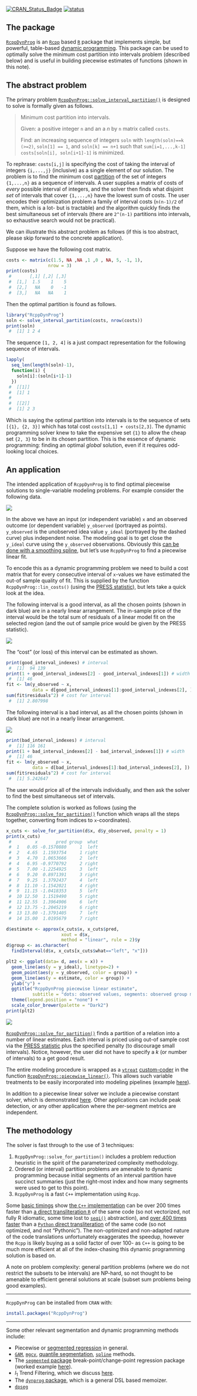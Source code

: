 
[![CRAN_Status_Badge](https://www.r-pkg.org/badges/version/RcppDynProg)](https://cran.r-project.org/package=RcppDynProg)
[![status](https://tinyverse.netlify.com/badge/RcppDynProg)](https://CRAN.R-project.org/package=RcppDynProg)

<!-- README.md is generated from README.Rmd. Please edit that file -->

## The package

[`RcppDynProg`](https://github.com/WinVector/RcppDynProg) is an
[`Rcpp`](https://CRAN.R-project.org/package=Rcpp) based
[`R`](https://www.r-project.org) package that implements simple, but
powerful, table-based [dynamic
programming](https://en.wikipedia.org/wiki/Dynamic_programming). This
package can be used to optimally solve the minimum cost partition into
intervals problem (described below) and is useful in building piecewise
estimates of functions (shown in this note).

## The abstract problem

The primary problem
[`RcppDynProg::solve_interval_partition()`](https://winvector.github.io/RcppDynProg/reference/solve_interval_partition.html)
is designed to solve is formally given as follows.

> Minimum cost partition into intervals.
>
> Given: a positive integer `n` and an a $n$ by `n` matrix called
> `costs`.
>
> Find: an increasing sequence of integers `soln` with
> `length(soln)==k (>=2)`, `soln[1] == 1`, and `soln[k] == n+1` such
> that `sum[i=1,...,k-1] costs[soln[i], soln[i+1]-1]` is minimized.

To rephrase: `costs[i,j]` is specifying the cost of taking the interval
of integers `{i,...,j}` (inclusive) as a single element of our solution.
The problem is to find the minimum cost
[partition](https://en.wikipedia.org/wiki/Partition_of_a_set) of the set
of integers `{1,...,n}` as a sequence of intervals. A user supplies a
matrix of costs of *every* possible interval of integers, and the solver
then finds what disjoint *set* of intervals that cover `{1,...,n}` have
the lowest sum of costs. The user encodes their optimization problem a
family of interval costs (`n(n-1)/2` of them, which is a lot- but is
tractable) and the algorithm quickly finds the best simultaneous set of
intervals (there are `2^(n-1)` partitions into intervals, so exhaustive
search would not be practical).

We can illustrate this abstract problem as follows (if this is too
abstract, please skip forward to the concrete application).

Suppose we have the following cost matrix.

``` r
costs <- matrix(c(1.5, NA ,NA ,1 ,0 , NA, 5, -1, 1), 
                nrow = 3)
print(costs)
 #       [,1] [,2] [,3]
 #  [1,]  1.5    1    5
 #  [2,]   NA    0   -1
 #  [3,]   NA   NA    1
```

Then the optimal partition is found as follows.

``` r
library("RcppDynProg")
soln <- solve_interval_partition(costs, nrow(costs))
print(soln)
 #  [1] 1 2 4
```

The sequence `[1, 2, 4]` is a just compact representation for the
following sequence of intervals.

``` r
lapply(
  seq_len(length(soln)-1),
  function(i) {
    soln[i]:(soln[i+1]-1)
  })
 #  [[1]]
 #  [1] 1
 #  
 #  [[2]]
 #  [1] 2 3
```

Which is saying the optimal partition into intervals is to the sequence
of sets `[{1}, {2, 3}]` which has total cost `costs[1,1] + costs[2,3]`.
The dynamic programming solver knew to take the expensive set `{1}` to
allow the cheap set `{2, 3}` to be in its chosen partition. This is the
essence of dynamic programming: finding an optimal *global* solution,
even if it requires odd-looking local choices.

## An application

The intended application of `RcppDynProg` is to find optimal piecewise
solutions to single-variable modeling problems. For example consider the
following data.

<img src="tools/README-r1-1.png" style="display: block; margin: auto;" />

In the above we have an input (or independent variable) `x` and an
observed outcome (or dependent variable) `y_observed` (portrayed as
points). `y_observed` is the unobserved idea value `y_ideal` (portrayed
by the dashed curve) plus independent noise. The modeling goal is to get
close the `y_ideal` curve using the `y_observed` observations. Obviously
this [can be done with a smoothing
spline](https://github.com/WinVector/RcppDynProg/blob/master/extras/SegmentationL.md),
but let’s use `RcppDynProg` to find a piecewise linear fit.

To encode this as a dynamic programming problem we need to build a cost
matrix that for every consecutive interval of `x`-values we have
estimated the out-of sample quality of fit. This is supplied by the
function `RcppDynProg::lin_costs()` (using the [PRESS
statistic](https://win-vector.com/2014/09/25/estimating-generalization-error-with-the-press-statistic/)),
but lets take a quick look at the idea.

The following interval is a good interval, as all the chosen points
(shown in dark blue) are in a nearly linear arrangement. The in-sample
price of the interval would be the total sum of residuals of a linear
model fit on the selected region (and the out of sample price would be
given by the PRESS statistic).

<img src="tools/README-rg1-1.png" style="display: block; margin: auto;" />

The “cost” (or loss) of this interval can be estimated as shown.

``` r
print(good_interval_indexes) # interval 
 #  [1]  94 139
print(1 + good_interval_indexes[2] - good_interval_indexes[1]) # width
 #  [1] 46
fit <- lm(y_observed ~ x, 
          data = d[good_interval_indexes[1]:good_interval_indexes[2], ])
sum(fit$residuals^2) # cost for interval
 #  [1] 2.807998
```

The following interval is a bad interval, as all the chosen points
(shown in dark blue) are not in a nearly linear arrangement.

<img src="tools/README-rb1-1.png" style="display: block; margin: auto;" />

``` r
print(bad_interval_indexes) # interval
 #  [1] 116 161
print(1 + bad_interval_indexes[2] - bad_interval_indexes[1]) # width
 #  [1] 46
fit <- lm(y_observed ~ x, 
          data = d[bad_interval_indexes[1]:bad_interval_indexes[2], ])
sum(fit$residuals^2) # cost for interval
 #  [1] 5.242647
```

The user would price all of the intervals individually, and then ask the
solver to find the best simultaneous set of intervals.

The complete solution is worked as follows (using the
[`RcppDynProg::solve_for_partition()`](https://winvector.github.io/RcppDynProg/reference/solve_for_partition.html)
function which wraps all the steps together, converting from indices to
`x`-coordinates).

``` r
x_cuts <- solve_for_partition(d$x, d$y_observed, penalty = 1)
print(x_cuts)
 #         x       pred group  what
 #  1   0.05 -0.1570880     1  left
 #  2   4.65  1.1593754     1 right
 #  3   4.70  1.0653666     2  left
 #  4   6.95 -0.9770792     2 right
 #  5   7.00 -1.2254925     3  left
 #  6   9.20  0.8971391     3 right
 #  7   9.25  1.3792437     4  left
 #  8  11.10 -1.1542021     4 right
 #  9  11.15 -1.0418353     5  left
 #  10 12.50  1.1519490     5 right
 #  11 12.55  1.3964906     6  left
 #  12 13.75 -1.2045219     6 right
 #  13 13.80 -1.3791405     7  left
 #  14 15.00  1.0195679     7 right

d$estimate <- approx(x_cuts$x, x_cuts$pred, 
                     xout = d$x, 
                     method = "linear", rule = 2)$y
d$group <- as.character(
  findInterval(d$x, x_cuts[x_cuts$what=="left", "x"]))

plt2 <- ggplot(data= d, aes(x = x)) + 
  geom_line(aes(y = y_ideal), linetype=2) +
  geom_point(aes(y = y_observed, color = group)) +
  geom_line(aes(y = estimate, color = group)) +
  ylab("y") +
  ggtitle("RcppDynProg piecewise linear estimate",
          subtitle = "dots: observed values, segments: observed group means, dashed line: unobserved true values") + 
  theme(legend.position = "none") +
  scale_color_brewer(palette = "Dark2")
print(plt2)
```

<img src="tools/README-r2-1.png" style="display: block; margin: auto;" />

[`RcppDynProg::solve_for_partition()`](https://winvector.github.io/RcppDynProg/reference/solve_for_partition.html)
finds a partition of a relation into a number of linear estimates. Each
interval is priced using out-of sample cost via the [PRESS
statistic](https://win-vector.com/2014/09/25/estimating-generalization-error-with-the-press-statistic/)
plus the specified penalty (to discourage small intervals). Notice,
however, the user did not have to specify a *k* (or number of intervals)
to a get good result.

The entire modeling procedure is wrapped as a
[`vtreat`](https://github.com/WinVector/vtreat)
[custom-coder](https://win-vector.com/2017/09/25/custom-level-coding-in-vtreat/)
in the function
[`RcppDynProg::piecewise_linear()`](https://winvector.github.io/RcppDynProg/reference/piecewise_linear.html).
This allows such variable treatments to be easily incorporated into
modeling pipelines (example
[here](https://github.com/WinVector/zmPDSwR/blob/master/KDD2009/KDD2009vtreat.md)).

In addition to a piecewise linear solver we include a piecewise constant
solver, which is demonstrated
[here](https://winvector.github.io/RcppDynProg/articles/Segmentation.html).
Other applications can include peak detection, or any other application
where the per-segment metrics are independent.

## The methodology

The solver is fast through to the use of 3 techniques:

1.  `RcppDynProg::solve_for_partition()` includes a problem reduction
    heuristic in the spirit of the parameterized complexity methodology.
2.  Ordered (or interval) partition problems are amenable to dynamic
    programming because initial segments of an interval partition have
    succinct summaries (just the right-most index and how many segments
    were used to get to this point).
3.  `RcppDynProg` is a fast `C++` implementation using `Rcpp`.

Some [basic
timings](https://github.com/WinVector/RcppDynProg/blob/master/extras/Timings.md)
show [the `C++`
implementation](https://github.com/WinVector/RcppDynProg/blob/master/src/solve_interval_partition.cpp)
can be over 200 times faster than [a direct transliteration
`R`](https://github.com/WinVector/RcppDynProg/blob/master/R/solve_dyn_R.R)
of the same code (so not vectorized, not fully R idiomatic, some time
lost to
[`seqi()`](https://winvector.github.io/wrapr/reference/seqi.html)
abstraction), and [over 400 times
faster](https://github.com/WinVector/RcppDynProg/blob/master/extras/time_python.ipynb)
than a [`Python` direct
transliteration](https://github.com/WinVector/RcppDynProg/blob/master/extras/DynProg.py)
of the same code (so not optimized, and not “Pythonic”). The
non-optimized and non-adapted nature of the code translations
unfortunately exaggerates the speedup, however the `Rcpp` is likely
buying as a solid factor of over 100- as `C++` is going to be much more
efficient at all of the index-chasing this dynamic programming solution
is based on.

A note on problem complexity: general partition problems (where we do
not restrict the subsets to be intervals) are NP-hard, so not thought to
be amenable to efficient general solutions at scale (subset sum problems
being good examples).

------------------------------------------------------------------------

`RcppDynProg` can be installed from `CRAN` with:

``` r
install.packages("RcppDynProg")
```

------------------------------------------------------------------------

Some other relevant segmentation and dynamic programming methods
include:

- Piecewise or [segmented
  regression](https://en.wikipedia.org/wiki/Segmented_regression) in
  general.
- [`GAM`](https://CRAN.R-project.org/package=gam),
  [`mgcv`](https://CRAN.R-project.org/package=mgcv), [quantile
  segmentation](https://github.com/WinVector/vtreat/blob/master/R/segmented_variable.R),
  [`spline`](https://github.com/WinVector/vtreat/blob/master/R/spline_variable.R)
  methods.
- The [`segmented`
  package](https://CRAN.R-project.org/package=segmented)
  break-point/change-point regression package (worked example
  [here](https://github.com/WinVector/RcppDynProg/blob/master/extras/sp500/segmented_Example.md)).
- $l_1$ Trend Filtering, which we discuss
  [here](https://github.com/WinVector/RcppDynProg/blob/master/extras/sp500/sp500_example.pdf).
- The [`dynprog` package](https://CRAN.R-project.org/package=dynprog),
  which is a general DSL based memoizer.
- [`dpseg`](https://CRAN.R-project.org/package=dpseg)
